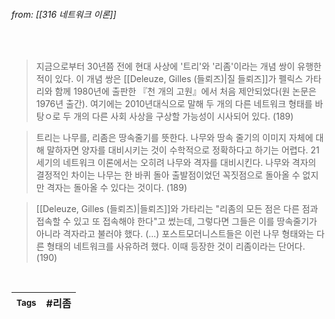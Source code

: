 
###### from: [[316 네트워크 이론]]

<br/>

>지금으로부터 30년쯤 전에 현대 사상에 '트리'와 '리좀'이라는 개념 쌍이 유행한 적이 있다. 이 개념 쌍은 [[Deleuze, Gilles (들뢰즈)|질 들뢰즈]]가 펠릭스 가타리와 함께 1980년에 출판한 『천 개의 고원』에서 처음 제안되었다(원 논문은 1976년 출간). 여기에는 2010년대식으로 말해 두 개의 다른 네트워크 형태를 바탕ㅇ로 두 개의 다른 사회 사상을 구상할 가능성이 시사되어 있다. (189)

>트리는 나무를, 리좀은 땅속줄기를 뜻한다. 나무와 땅속 줄기의 이미지 자체에 대해 말하자면 양자를 대비시키는 것이 수학적으로 정확하다고 하기는 어렵다. 21세기의 네트워크 이론에서는 오히려 나무와 격자를 대비시킨다. 나무와 격자의 결정적인 차이는 나무는 한 바퀴 돌아 출발점이었던 꼭짓점으로 돌아올 수 없지만 격자는 돌아올 수 있다는 것이다. (189)

>[[Deleuze, Gilles (들뢰즈)|들뢰즈]]와 가타리는 "리좀의 모든 점은 다른 점과 접속할 수 있고 또 접속해야 한다"고 썼는데, 그렇다면 그들은 이를 땅속줄기가 아니라 격자라고 불러야 했다. (...) 포스트모더니스트들은 이런 나무 형태와는 다른 형태의 네트워크를 사유하려 했다. 이때 등장한 것이 리좀이라는 단어다. (190)


<br/>

| <small> Tags </small> | #리좀 |
| --- | --- |
